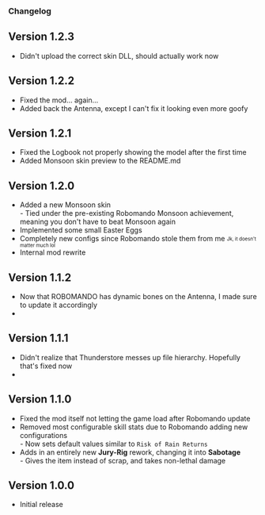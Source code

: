 ### Changelog
## Version 1.2.3
- Didn't upload the correct skin DLL, should actually work now
## Version 1.2.2
- Fixed the mod... again...
- Added back the Antenna, except I can't fix it looking even more goofy
## Version 1.2.1
- Fixed the Logbook not properly showing the model after the first time
- Added Monsoon skin preview to the README.md
## Version 1.2.0
- Added a new Monsoon skin
<br>- Tied under the pre-existing Robomando Monsoon achievement, meaning you don't have to beat Monsoon again
- Implemented some small Easter Eggs
- Completely new configs since Robomando stole them from me <sub><sup>Jk, it doesn't matter much lol</sub></sup>
- Internal mod rewrite

## Version 1.1.2
- Now that ROBOMANDO has dynamic bones on the Antenna, I made sure to update it accordingly
- 
## Version 1.1.1
- Didn't realize that Thunderstore messes up file hierarchy. Hopefully that's fixed now
- 
## Version 1.1.0
- Fixed the mod itself not letting the game load after Robomando update
- Removed most configurable skill stats due to Robomando adding new configurations
<br>- Now sets default values similar to ``Risk of Rain Returns``
- Adds in an entirely new **Jury-Rig** rework, changing it into **Sabotage**
<br>- Gives the item instead of scrap, and takes non-lethal damage

## Version 1.0.0
- Initial release

